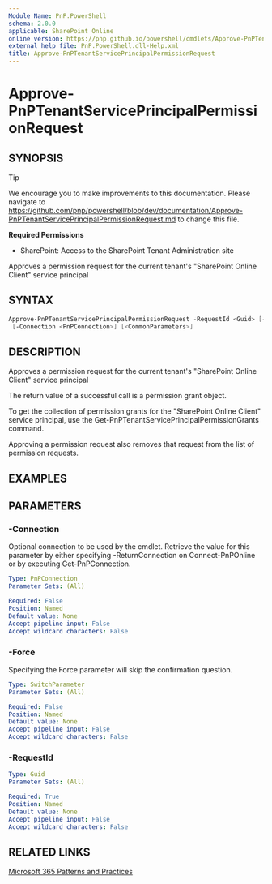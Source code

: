 ```yaml
---
Module Name: PnP.PowerShell
schema: 2.0.0
applicable: SharePoint Online
online version: https://pnp.github.io/powershell/cmdlets/Approve-PnPTenantServicePrincipalPermissionRequest.html
external help file: PnP.PowerShell.dll-Help.xml
title: Approve-PnPTenantServicePrincipalPermissionRequest
---
```

  
# Approve-PnPTenantServicePrincipalPermissionRequest

## SYNOPSIS

> [!TIP]
> We encourage you to make improvements to this documentation. Please navigate to https://github.com/pnp/powershell/blob/dev/documentation/Approve-PnPTenantServicePrincipalPermissionRequest.md to change this file.


**Required Permissions**

* SharePoint: Access to the SharePoint Tenant Administration site

Approves a permission request for the current tenant's "SharePoint Online Client" service principal

## SYNTAX

```powershell
Approve-PnPTenantServicePrincipalPermissionRequest -RequestId <Guid> [-Force]
 [-Connection <PnPConnection>] [<CommonParameters>]
```

## DESCRIPTION
Approves a permission request for the current tenant's "SharePoint Online Client" service principal

The return value of a successful call is a permission grant object.

To get the collection of permission grants for the "SharePoint Online Client" service principal, use the Get-PnPTenantServicePrincipalPermissionGrants command.

Approving a permission request also removes that request from the list of permission requests.

## EXAMPLES

## PARAMETERS

### -Connection
Optional connection to be used by the cmdlet. Retrieve the value for this parameter by either specifying -ReturnConnection on Connect-PnPOnline or by executing Get-PnPConnection.

```yaml
Type: PnPConnection
Parameter Sets: (All)

Required: False
Position: Named
Default value: None
Accept pipeline input: False
Accept wildcard characters: False
```

### -Force
Specifying the Force parameter will skip the confirmation question.

```yaml
Type: SwitchParameter
Parameter Sets: (All)

Required: False
Position: Named
Default value: None
Accept pipeline input: False
Accept wildcard characters: False
```

### -RequestId

```yaml
Type: Guid
Parameter Sets: (All)

Required: True
Position: Named
Default value: None
Accept pipeline input: False
Accept wildcard characters: False
```

## RELATED LINKS

[Microsoft 365 Patterns and Practices](https://aka.ms/m365pnp)


